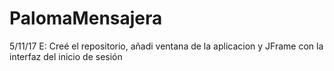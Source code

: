 # PalomaMensajera

5/11/17 E: Creé el repositorio, añadi ventana de la aplicacion y JFrame con la interfaz del inicio de sesión
